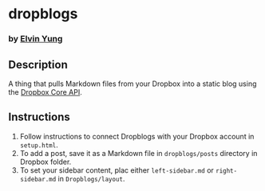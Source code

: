 # dropblogs
### by [Elvin Yung](https://github.com/elvinyung)

## Description
A thing that pulls Markdown files from your Dropbox into a static blog using the [Dropbox Core API](https://www.dropbox.com/developers/core).

## Instructions
1. Follow instructions to connect Dropblogs with your Dropbox account in `setup.html`.
2. To add a post, save it as a Markdown file in `dropblogs/posts` directory in Dropbox folder.
3. To set your sidebar content, plac either `left-sidebar.md` or `right-sidebar.md` in `Dropblogs/layout`.